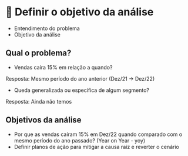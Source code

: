 # 🎯 Definir o objetivo da análise
- Entendimento do problema
- Objetivo da análise

## Qual o problema?
- Vendas caíra 15% em relação a quando? 

Resposta: Mesmo período do ano anterior (Dez/21 -> Dez/22)

- Queda generalizada ou específica de algum segmento?

Resposta: Ainda não temos

## Objetivos da análise
- Por que as vendas caíram 15% em Dez/22 quando comparado com o mesmo período do ano passado? (Year on Year - yoy)
- Definir planos de ação para mitigar a causa raiz e reverter o cenário